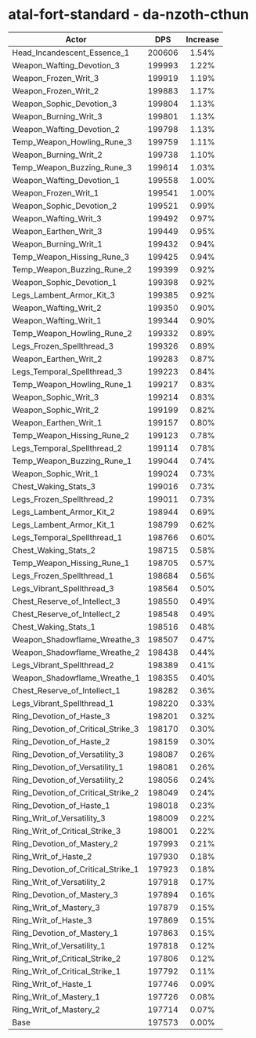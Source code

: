 # atal-fort-standard - da-nzoth-cthun
| Actor | DPS | Increase |
|---|:---:|:---:|
|Head_Incandescent_Essence_1|200606|1.54%|
|Weapon_Wafting_Devotion_3|199993|1.22%|
|Weapon_Frozen_Writ_3|199919|1.19%|
|Weapon_Frozen_Writ_2|199883|1.17%|
|Weapon_Sophic_Devotion_3|199804|1.13%|
|Weapon_Burning_Writ_3|199801|1.13%|
|Weapon_Wafting_Devotion_2|199798|1.13%|
|Temp_Weapon_Howling_Rune_3|199759|1.11%|
|Weapon_Burning_Writ_2|199738|1.10%|
|Temp_Weapon_Buzzing_Rune_3|199614|1.03%|
|Weapon_Wafting_Devotion_1|199558|1.00%|
|Weapon_Frozen_Writ_1|199541|1.00%|
|Weapon_Sophic_Devotion_2|199521|0.99%|
|Weapon_Wafting_Writ_3|199492|0.97%|
|Weapon_Earthen_Writ_3|199449|0.95%|
|Weapon_Burning_Writ_1|199432|0.94%|
|Temp_Weapon_Hissing_Rune_3|199425|0.94%|
|Temp_Weapon_Buzzing_Rune_2|199399|0.92%|
|Weapon_Sophic_Devotion_1|199398|0.92%|
|Legs_Lambent_Armor_Kit_3|199385|0.92%|
|Weapon_Wafting_Writ_2|199350|0.90%|
|Weapon_Wafting_Writ_1|199344|0.90%|
|Temp_Weapon_Howling_Rune_2|199332|0.89%|
|Legs_Frozen_Spellthread_3|199326|0.89%|
|Weapon_Earthen_Writ_2|199283|0.87%|
|Legs_Temporal_Spellthread_3|199223|0.84%|
|Temp_Weapon_Howling_Rune_1|199217|0.83%|
|Weapon_Sophic_Writ_3|199214|0.83%|
|Weapon_Sophic_Writ_2|199199|0.82%|
|Weapon_Earthen_Writ_1|199157|0.80%|
|Temp_Weapon_Hissing_Rune_2|199123|0.78%|
|Legs_Temporal_Spellthread_2|199114|0.78%|
|Temp_Weapon_Buzzing_Rune_1|199044|0.74%|
|Weapon_Sophic_Writ_1|199024|0.73%|
|Chest_Waking_Stats_3|199016|0.73%|
|Legs_Frozen_Spellthread_2|199011|0.73%|
|Legs_Lambent_Armor_Kit_2|198944|0.69%|
|Legs_Lambent_Armor_Kit_1|198799|0.62%|
|Legs_Temporal_Spellthread_1|198766|0.60%|
|Chest_Waking_Stats_2|198715|0.58%|
|Temp_Weapon_Hissing_Rune_1|198705|0.57%|
|Legs_Frozen_Spellthread_1|198684|0.56%|
|Legs_Vibrant_Spellthread_3|198564|0.50%|
|Chest_Reserve_of_Intellect_3|198550|0.49%|
|Chest_Reserve_of_Intellect_2|198548|0.49%|
|Chest_Waking_Stats_1|198516|0.48%|
|Weapon_Shadowflame_Wreathe_3|198507|0.47%|
|Weapon_Shadowflame_Wreathe_2|198438|0.44%|
|Legs_Vibrant_Spellthread_2|198389|0.41%|
|Weapon_Shadowflame_Wreathe_1|198355|0.40%|
|Chest_Reserve_of_Intellect_1|198282|0.36%|
|Legs_Vibrant_Spellthread_1|198220|0.33%|
|Ring_Devotion_of_Haste_3|198201|0.32%|
|Ring_Devotion_of_Critical_Strike_3|198170|0.30%|
|Ring_Devotion_of_Haste_2|198159|0.30%|
|Ring_Devotion_of_Versatility_3|198087|0.26%|
|Ring_Devotion_of_Versatility_1|198081|0.26%|
|Ring_Devotion_of_Versatility_2|198056|0.24%|
|Ring_Devotion_of_Critical_Strike_2|198049|0.24%|
|Ring_Devotion_of_Haste_1|198018|0.23%|
|Ring_Writ_of_Versatility_3|198009|0.22%|
|Ring_Writ_of_Critical_Strike_3|198001|0.22%|
|Ring_Devotion_of_Mastery_2|197993|0.21%|
|Ring_Writ_of_Haste_2|197930|0.18%|
|Ring_Devotion_of_Critical_Strike_1|197923|0.18%|
|Ring_Writ_of_Versatility_2|197918|0.17%|
|Ring_Devotion_of_Mastery_3|197894|0.16%|
|Ring_Writ_of_Mastery_3|197879|0.15%|
|Ring_Writ_of_Haste_3|197869|0.15%|
|Ring_Devotion_of_Mastery_1|197863|0.15%|
|Ring_Writ_of_Versatility_1|197818|0.12%|
|Ring_Writ_of_Critical_Strike_2|197806|0.12%|
|Ring_Writ_of_Critical_Strike_1|197792|0.11%|
|Ring_Writ_of_Haste_1|197746|0.09%|
|Ring_Writ_of_Mastery_1|197726|0.08%|
|Ring_Writ_of_Mastery_2|197714|0.07%|
|Base|197573|0.00%|
